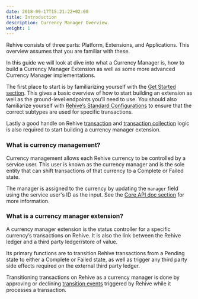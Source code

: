 ```yaml
---
date: 2018-09-17T15:21:22+02:00
title: Introduction
description: Currency Manager Overview.
weight: 1
---
```


Rehive consists of three parts: Platform, Extensions, and Applications. This overview assumes that you are familiar with these. 

In this guide we will look at dive into what a Currency Manager is, how to build a Currency Manager Extension as well as some more advanced Currency Manager implementations.

The first place to start is by familiarizing yourself with the [Get Started section](/building/get-started/introduction/). This gives a basic overview of how to start building an extension as well as the ground-level endpoints you’ll need to use. You should also familiarize yourself with [Rehive’s Standard Configurations](https://docs.google.com/document/d/1LdWBY2Oim2EPWv2-ZNKIPXDbnULbSf-DiUfuCw7_zQg/edit#) to ensure that the correct subtypes are used for specific transactions.

Lastly a good handle on Rehive [transaction](https://docs.rehive.com/platform/core-resources/transactions/) and [transaction collection](https://docs.rehive.com/platform/core-resources/transaction-collections/) logic is also required to start building a currency manager extension.


### What is currency management?

Currency management allows each Rehive currency to be controlled by a service user. This user is known as the currency manager and is the sole entity that can shift transactions of that currency to a Complete or Failed state.

The manager is assigned to the currency by updating the `manager` field using the service user's ID as the input. See the [Core API doc section](https://docs.platform.rehive.com/tag/Admin#operation/admin_currencies_update) for more information.

### What is a currency manager extension?

A currency manager extension is the status controller for a specific currency’s transactions on Rehive. It is also the link between the Rehive ledger and a third party ledger/store of value.

Its primary functions are to transition Rehive transactions from a Pending state to either a Complete or Failed state, as well as trigger any third party side effects required on the external third party ledger.

Transitioning transactions on Rehive as a currency manager is done by approving or declining [transition events](https://docs.platform.rehive.com/tag/Admin#operation/admin_transaction-transitions_update) triggered by Rehive while it processes a transaction.
